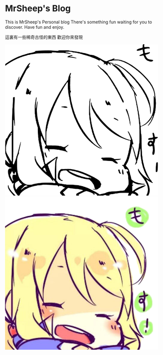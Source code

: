 # MrSheep's Blog
This is MrSheep's Personal blog
There's something fun waiting for you to discover.
Have fun and enjoy.

這裏有一些稀奇古怪的東西
歡迎你來發現

![Avatar](https://github.com/Mr-Sheep/Mr-Sheep.github.io/blob/master/icons/mstile-150x150.png)
![Avatar #2](https://github.com/Mr-Sheep/Mr-Sheep.github.io/blob/master/icons/apple-touch-icon.png)